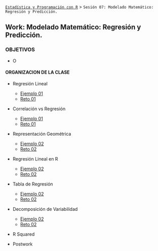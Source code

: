 
[`Estadística y Programación con R`](../Readme.md) > `Sesión 07: Modelado Matemático: Regresión y Predicción.`

## Work: Modelado Matemático: Regresión y Predicción.

### OBJETIVOS 

- O

#### ORGANIZACION DE LA CLASE 

- Regresión Lineal
	- [Ejemplo 01](Ejemplo-01)
	- [Reto 01](Reto-01)
	
- Correlación vs Regresión
	- [Ejemplo 01](Ejemplo-01)
	- [Reto 01](Reto-01)
	
- Representación Geométrica
	- [Ejemplo 02](Ejemplo-02)
	- [Reto 02](Reto-02)

- Regresión Lineal en R
	- [Ejemplo 02](Ejemplo-02)
	- [Reto 02](Reto-02)
	
- Tabla de Regresión
	- [Ejemplo 02](Ejemplo-02)
	- [Reto 02](Reto-02)
	
- Decomposición de Variabilidad
	- [Ejemplo 02](Ejemplo-02)
	- [Reto 02](Reto-02)

- R Squared

- Postwork




